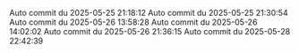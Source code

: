Auto commit du 2025-05-25 21:18:12
Auto commit du 2025-05-25 21:30:54
Auto commit du 2025-05-26 13:58:28
Auto commit du 2025-05-26 14:02:02
Auto commit du 2025-05-26 21:36:15
Auto commit du 2025-05-28 22:42:39
